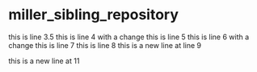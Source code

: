 # miller_sibling_repository

this is line 3.5
this is line 4 with a change
this is line 5
this is line 6 with a change
this is line 7
this is line 8
this is a new line at line 9

this is a new line at 11